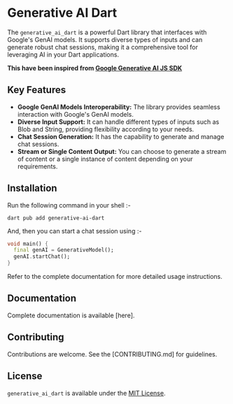 # Generative AI Dart

The `generative_ai_dart` is a powerful Dart library that interfaces with Google's GenAI models.
It supports diverse types of inputs and can generate robust chat sessions, making it a comprehensive tool for
leveraging AI in your Dart applications.

**This have been inspired from [Google Generative AI JS SDK](https://github.com/google/generative-ai-js)**

## Key Features

- **Google GenAI Models Interoperability:** The library provides seamless interaction with Google's GenAI models.
- **Diverse Input Support:** It can handle different types of inputs such as Blob and String, providing flexibility
  according to your needs.
- **Chat Session Generation:** It has the capability to generate and manage chat sessions.
- **Stream or Single Content Output:** You can choose to generate a stream of content or a single instance of
  content depending on your requirements.

## Installation

Run the following command in your shell :-

```shell
dart pub add generative-ai-dart
```

And, then you can start a chat session using :-

```dart
void main() {
  final genAI = GenerativeModel();
  genAI.startChat();
}
```

Refer to the complete documentation for more detailed usage instructions.

## Documentation

Complete documentation is available [here].

## Contributing

Contributions are welcome. See the [CONTRIBUTING.md] for guidelines.

## License

`generative_ai_dart` is available under the [MIT License](LICENSE).
